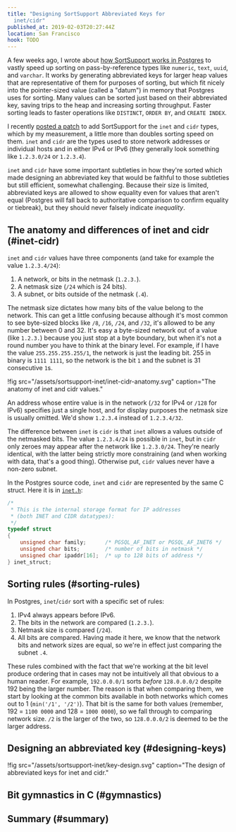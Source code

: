 ```yaml
---
title: "Designing SortSupport Abbreviated Keys for
  inet/cidr"
published_at: 2019-02-03T20:27:44Z
location: San Francisco
hook: TODO
---
```


A few weeks ago, I wrote about [how SortSupport works in
Postgres](/sortsupport) to vastly speed up sorting on
pass-by-reference types like `numeric`, `text`, `uuid`, and
`varchar`. It works by generating abbreviated keys for
larger heap values that are representative of them for
purposes of sorting, but which fit nicely into the
pointer-sized value (called a "datum") in memory that
Postgres uses for sorting. Many values can be sorted just
based on their abbreviated key, saving trips to the heap
and increasing sorting throughput. Faster sorting leads to
faster operations like `DISTINCT`, `ORDER BY`, and `CREATE
INDEX`.

I recently [posted a patch][patch] to add SortSupport for
the `inet` and `cidr` types, which by my measurement, a
little more than doubles sorting speed on them. `inet` and
`cidr` are the types used to store network addresses or
individual hosts and in either IPv4 or IPv6 (they generally
look something like `1.2.3.0/24` or `1.2.3.4`).

`inet` and `cidr` have some important subtleties in how
they're sorted which made designing an abbreviated key that
would be faithful to those subtleties but still efficient,
somewhat challenging. Because their size is limited,
abbreviated keys are allowed to show equality even for
values that aren't equal (Postgres will fall back to
authoritative comparison to confirm equality or tiebreak),
but they should never falsely indicate *inequality*.

## The anatomy and differences of inet and cidr (#inet-cidr)

`inet` and `cidr` values have three components (and take
for example the value `1.2.3.4/24`):

1. A network, or bits in the netmask (`1.2.3.`).
2. A netmask size (`/24` which is 24 bits).
3. A subnet, or bits outside of the netmask (`.4`).

The netmask size dictates how many bits of the value belong
to the network. This can get a little confusing because
although it's most common to see byte-sized blocks like
`/8`, `/16`, `/24`, and `/32`, it's allowed to be any
number between 0 and 32. It's easy a byte-sized network out
of a value (like `1.2.3.`) because you just stop at a byte
boundary, but when it's not a round number you have to
think at the binary level. For example, if I have the value
`255.255.255.255/1`, the network is just the leading bit.
255 in binary is `1111 1111`, so the network is the bit
`1` and the subnet is 31 consecutive `1`s.

!fig src="/assets/sortsupport-inet/inet-cidr-anatomy.svg" caption="The anatomy of inet and cidr values."

An address whose entire value is in the network (`/32` for
IPv4 or `/128` for IPv6) specifies just a single host, and
for display purposes the netmask size is usually omitted.
We'd show `1.2.3.4` instead of `1.2.3.4/32`.

The difference between `inet` is `cidr` is that `inet`
allows a values outside of the netmasked bits. The value
`1.2.3.4/24` is possible in `inet`, but in `cidr` only
zeroes may appear after the network like `1.2.3.0/24`.
They're nearly identical, with the latter being strictly
more constraining (and when working with data, that's a
good thing). Otherwise put, `cidr` values never have a
non-zero subnet.

In the Postgres source code, `inet` and `cidr` are
represented by the same C struct. Here it is in
[`inet.h`][inet]:

``` c
/*
 * This is the internal storage format for IP addresses
 * (both INET and CIDR datatypes):
 */
typedef struct
{
    unsigned char family;      /* PGSQL_AF_INET or PGSQL_AF_INET6 */
    unsigned char bits;        /* number of bits in netmask */
    unsigned char ipaddr[16];  /* up to 128 bits of address */
} inet_struct;
```

## Sorting rules (#sorting-rules)

In Postgres, `inet`/`cidr` sort with a specific set of
rules:

1. IPv4 always appears before IPv6.
2. The bits in the network are compared (`1.2.3.`).
3. Netmask size is compared (`/24`).
4. All bits are compared. Having made it here, we know that
   the network bits and network sizes are equal, so we're
   in effect just comparing the subnet `.4`.

These rules combined with the fact that we're working at
the bit level produce ordering that in cases may not be
intuitively all that obvious to a human reader. For
example, `192.0.0.0/1` sorts *before* `128.0.0.0/2` despite
192 being the larger number. The reason is that when
comparing them, we start by looking at the common bits
available in both networks which comes out to 1 (`min('/1',
'/2')`). That bit is the same for both values (remember,
192 = `1100 0000` and 128 = `1000 0000`), so we fall
through to comparing network size. `/2` is the larger of
the two, so `128.0.0.0/2` is deemed to be the larger
address.

## Designing an abbreviated key (#designing-keys)

!fig src="/assets/sortsupport-inet/key-design.svg" caption="The design of abbreviated keys for inet and cidr."

## Bit gymnastics in C (#gymnastics)

## Summary (#summary)

[inet]: src/include/utils/inet.h:23
[patch]: TODO
